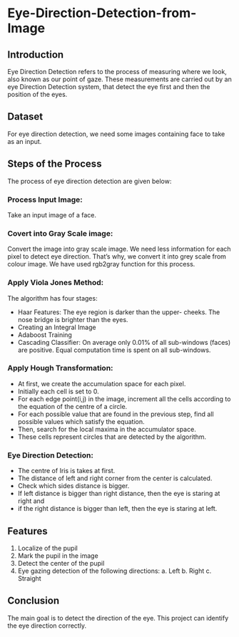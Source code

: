 # Eye-Direction-Detection-from-Image

## Introduction
Eye Direction Detection refers to the process of measuring where we look, also known as our point of gaze. These measurements are carried out by an eye Direction Detection system, that detect the eye first and then the position of the eyes.

## Dataset
For eye direction detection, we need some images containing face to take as an input.

## Steps of the Process
The process of eye direction detection are given below:

### Process Input Image:
Take an input image of a face.

### Covert into Gray Scale image: 
Convert the image into gray scale image. We need less information for each pixel to detect eye direction. That’s why, we convert it into grey scale from colour image. We have used rgb2gray function for this process. 

### Apply Viola Jones Method: 
The algorithm has four stages:
-	Haar Features: The eye region is darker than the upper- cheeks. The nose bridge is brighter than the eyes.
-	Creating an Integral Image
-	Adaboost Training
-	Cascading Classifier: On average only 0.01% of all sub-windows (faces) are positive. Equal computation time is spent on all sub-windows.

### Apply Hough Transformation:
-	At first, we create the accumulation space for each pixel. 
-	Initially each cell is set to 0. 
-	For each edge point(i,j) in the image, increment all the cells according to the equation of the centre of a circle.
-	For each possible value that are found in the previous step, find all possible values which satisfy the equation.
-	Then, search for the local maxima in the accumulator space. 
-	These cells represent circles that are detected by the algorithm.

### Eye Direction Detection:
-	The centre of Iris is takes at first. 
-	The distance of left and right corner from the center is calculated.
-	Check which sides distance is bigger.
-	If left distance is bigger than right distance, then the eye is staring at right and 
-	if the right distance is bigger than left, then the eye is staring at left.

## Features
1. Localize of the pupil
2. Mark the pupil in the image
3. Detect the center of the pupil
4. Eye gazing detection of the following directions: a. Left b. Right c. Straight 

## Conclusion
The main goal is to detect the direction of the eye. This project can identify the eye direction correctly.

